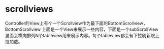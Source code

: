# scrollviews
Controller的View上有个一个Scrollview作为最下面的BottomScrollview，BottomScrollview 上面是一个View来展示一些内容，下面是一个subScrollView里面会横向排列N个tableview用来展示内容。每个tableview都会有下拉刷新跟上拉加载。
